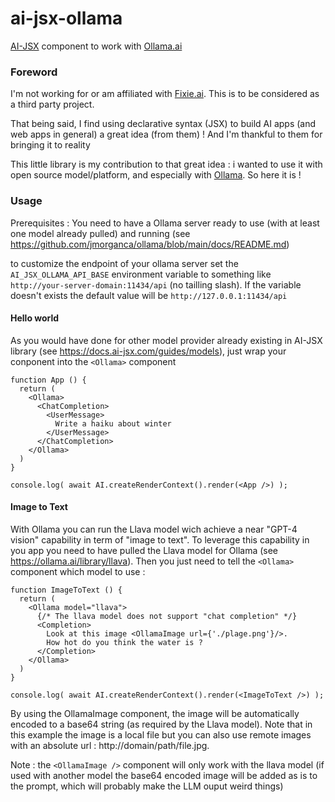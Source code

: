 # ai-jsx-ollama

[AI-JSX](https://docs.ai-jsx.com/) component to work with [Ollama.ai](https://ollama.ai/)


### Foreword

I'm not working for or am affiliated with [Fixie.ai](https://www.fixie.ai/). This is to be considered as a third party project.

That being said, I find using declarative syntax (JSX) to build AI apps (and web apps in general) a great idea (from them) ! And I'm thankful to them for bringing it to reality

This little library is my contribution to that great idea : i wanted to use it with open source model/platform, and especially with [Ollama](https://ollama.ai). So here it is !

### Usage

Prerequisites : You need to have a Ollama server ready to use (with at least one model already pulled) and running (see https://github.com/jmorganca/ollama/blob/main/docs/README.md)

to customize the endpoint of your ollama server set the `AI_JSX_OLLAMA_API_BASE` environment variable to something like `http://your-server-domain:11434/api` (no tailling slash). If the variable doesn't exists the default value will be `http://127.0.0.1:11434/api`

#### Hello world

As you would have done for other model provider already existing in AI-JSX library (see https://docs.ai-jsx.com/guides/models), just wrap your conponent into the `<Ollama>` component

```tsx
function App () {
  return (
    <Ollama>
      <ChatCompletion>
        <UserMessage>
          Write a haiku about winter 
        </UserMessage>
      </ChatCompletion>
    </Ollama>
  )
}

console.log( await AI.createRenderContext().render(<App />) );
```

#### Image to Text

With Ollama you can run the Llava model wich achieve a near "GPT-4 vision" capability in term of "image to text". To leverage this capability in you app you need to have pulled the Llava model for Ollama (see https://ollama.ai/library/llava). Then you just need to tell the `<Ollama>` component which model to use :


```tsx
function ImageToText () {
  return (
    <Ollama model="llava">
      {/* The llava model does not support "chat completion" */}
      <Completion>
        Look at this image <OllamaImage url={'./plage.png'}/>.
        How hot do you think the water is ?
      </Completion>
    </Ollama>
  )
}

console.log( await AI.createRenderContext().render(<ImageToText />) );
```

By using the OllamaImage component, the image will be automatically encoded to a base64 string (as required by the Llava model). Note that in this example the image is a local file but you can also use remote images with an absolute url : http://domain/path/file.jpg.

Note : the `<OllamaImage />` component will only work with the llava model (if used with another model the base64 encoded image will be added as is to the prompt, which will probably make the LLM ouput weird things)
